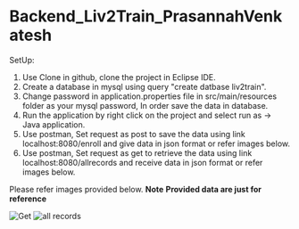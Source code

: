 # Backend_Liv2Train_PrasannahVenkatesh

SetUp: 

1. Use Clone in github, clone the project in Eclipse IDE.
2. Create a database in mysql using query "create datbase liv2train". 
3. Change password in application.properties file in src/main/resources folder as your mysql password, In order save the data in database.
4. Run the application by right click on the project and select run as -> Java application.
5. Use postman, Set request as post to save the data using link localhost:8080/enroll and give data in json format or refer images below.
6. Use postman, Set request as get to retrieve the data using link localhost:8080/allrecords and receive data in json format or refer images below. 

Please refer images provided below. 
**Note** 
**Provided data are just for reference** 

![Get](https://user-images.githubusercontent.com/88711909/165465729-5ff6eee0-a468-4cff-819f-afd3e9d0a003.png)
![all records](https://user-images.githubusercontent.com/88711909/165465744-f21c7ab8-cb23-49df-9637-e390c422e565.png)
